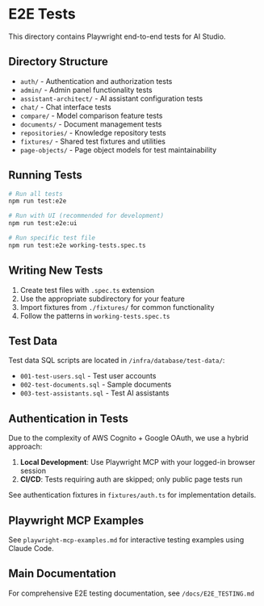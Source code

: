 # E2E Tests

This directory contains Playwright end-to-end tests for AI Studio.

## Directory Structure

- `auth/` - Authentication and authorization tests
- `admin/` - Admin panel functionality tests  
- `assistant-architect/` - AI assistant configuration tests
- `chat/` - Chat interface tests
- `compare/` - Model comparison feature tests
- `documents/` - Document management tests
- `repositories/` - Knowledge repository tests
- `fixtures/` - Shared test fixtures and utilities
- `page-objects/` - Page object models for test maintainability

## Running Tests

```bash
# Run all tests
npm run test:e2e

# Run with UI (recommended for development)
npm run test:e2e:ui

# Run specific test file
npm run test:e2e working-tests.spec.ts
```

## Writing New Tests

1. Create test files with `.spec.ts` extension
2. Use the appropriate subdirectory for your feature
3. Import fixtures from `./fixtures/` for common functionality
4. Follow the patterns in `working-tests.spec.ts`

## Test Data

Test data SQL scripts are located in `/infra/database/test-data/`:
- `001-test-users.sql` - Test user accounts
- `002-test-documents.sql` - Sample documents
- `003-test-assistants.sql` - Test AI assistants

## Authentication in Tests

Due to the complexity of AWS Cognito + Google OAuth, we use a hybrid approach:

1. **Local Development**: Use Playwright MCP with your logged-in browser session
2. **CI/CD**: Tests requiring auth are skipped; only public page tests run

See authentication fixtures in `fixtures/auth.ts` for implementation details.

## Playwright MCP Examples

See `playwright-mcp-examples.md` for interactive testing examples using Claude Code.

## Main Documentation

For comprehensive E2E testing documentation, see `/docs/E2E_TESTING.md`